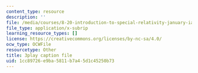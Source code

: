 ```yaml
---
content_type: resource
description: ''
file: /media/courses/8-20-introduction-to-special-relativity-january-iap-2021/1cc89726e9ba5811b7a45d1c45250b73_8rbXjIqF3IA.vtt
file_type: application/x-subrip
learning_resource_types: []
license: https://creativecommons.org/licenses/by-nc-sa/4.0/
ocw_type: OCWFile
resourcetype: Other
title: 3play caption file
uid: 1cc89726-e9ba-5811-b7a4-5d1c45250b73
---
```

